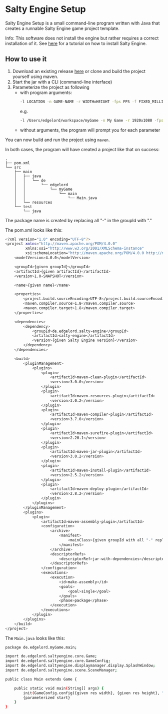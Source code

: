 # Salty Engine Setup

Salty Engine Setup is a small command-line program written with Java that creates a runnable Salty Engine game project template.

Info: This software does not install the engine but rather requires a correct installation of it. See [here](https://github.com/edgelord314/salty-engine#how-to-use-salty-engine) for a tutorial on  how to install Salty Engine.


## How to use it
1. Download an existing release [here](https://github.com/edgelord314/salty-engine-setup/releases) or clone and build the project yourself using maven.
2. Start the jar with a CLI (command-line interface)
3. Parameterize the project as following
    - with program arguments: 
        ```bash
        -l LOCATION -n GAME-NAME -r WIDTHxHEIGHT -fps FPS -f FIXED_MILLIS-s true/false -g GROUP-ID -a ARTIFACT
        ```
        e.g.
        ```bash
        -l /Users/edgelord/workspace/myGame -n My Game -r 1920x1080 -fps 60 -f 5 -s false -g de.edgelord.myGame -a myGame-fps
        ```
    - without arguments, the program will prompt you for each parameter
    
You can now build and run the project using `maven`.

In both cases, the program will have created a project like that on success:

```
.
├── pom.xml
└── src
    ├── main
    │   ├── java
    │   │   └── de
    │   │       └── edgelord
    │   │           └── myGame
    │   │               └── main
    │   │                   └── Main.java
    │   └── resources
    └── test
        └── java
```

The package name is created by replacing all "-" in the groupId with "."

The pom.xml looks like this:

```bash
<?xml version="1.0" encoding="UTF-8"?>
<project xmlns="http://maven.apache.org/POM/4.0.0"
         xmlns:xsi="http://www.w3.org/2001/XMLSchema-instance"
         xsi:schemaLocation="http://maven.apache.org/POM/4.0.0 http://maven.apache.org/xsd/maven-4.0.0.xsd">
    <modelVersion>4.0.0</modelVersion>

    <groupId>{given groupId}</groupId>
    <artifactId>{given artifactId}</artifactId>
    <version>1.0-SNAPSHOT</version>

    <name>{given name}</name>

    <properties>
        <project.build.sourceEncoding>UTF-8</project.build.sourceEncoding>
        <maven.compiler.source>1.8</maven.compiler.source>
        <maven.compiler.target>1.8</maven.compiler.target>
    </properties>

    <dependencies>
        <dependency>
            <groupId>de.edgelord.salty-engine</groupId>
            <artifactId>salty-engine</artifactId>
            <version>{given Salty Engine version}</version>
        </dependency>
    </dependencies>

    <build>
        <pluginManagement>
            <plugins>
                <plugin>
                    <artifactId>maven-clean-plugin</artifactId>
                    <version>3.0.0</version>
                </plugin>
                <plugin>
                    <artifactId>maven-resources-plugin</artifactId>
                    <version>3.0.2</version>
                </plugin>
                <plugin>
                    <artifactId>maven-compiler-plugin</artifactId>
                    <version>3.7.0</version>
                </plugin>
                <plugin>
                    <artifactId>maven-surefire-plugin</artifactId>
                    <version>2.20.1</version>
                </plugin>
                <plugin>
                    <artifactId>maven-jar-plugin</artifactId>
                    <version>3.0.2</version>
                </plugin>
                <plugin>
                    <artifactId>maven-install-plugin</artifactId>
                    <version>2.5.2</version>
                </plugin>
                <plugin>
                    <artifactId>maven-deploy-plugin</artifactId>
                    <version>2.8.2</version>
                </plugin>
            </plugins>
        </pluginManagement>
        <plugins>
            <plugin>
                <artifactId>maven-assembly-plugin</artifactId>
                <configuration>
                    <archive>
                        <manifest>
                            <mainClass>{given groupId with all "-" replaced by "."}.main.Main</mainClass>
                        </manifest>
                    </archive>
                    <descriptorRefs>
                        <descriptorRef>jar-with-dependencies</descriptorRef>
                    </descriptorRefs>
                </configuration>
                <executions>
                    <execution>
                        <id>make-assembly</id>
                        <goals>
                            <goal>single</goal>
                        </goals>
                        <phase>package</phase>
                    </execution>
                </executions>
            </plugin>
        </plugins>
    </build>
</project>
```

The `Main.java` looks like this:

```bash
package de.edgelord.myGame.main;

import de.edgelord.saltyengine.core.Game;
import de.edgelord.saltyengine.core.GameConfig;
import de.edgelord.saltyengine.displaymanager.display.SplashWindow;
import de.edgelord.saltyengine.scene.SceneManager;

public class Main extends Game {

    public static void main(String[] args) {
        init(GameConfig.config({given res width}, {given res height}, "{given game name}", {given fixed tick millis}));
        {parameterized start}
    }
}
```